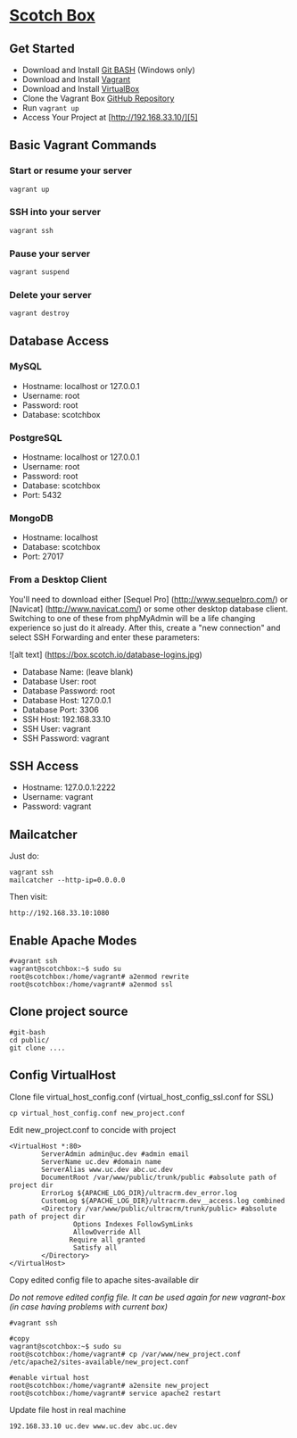 [Scotch Box][1]
==========

## Get Started

* Download and Install [Git BASH][2] (Windows only)
* Download and Install [Vagrant][3]
* Download and Install [VirtualBox][4]
* Clone the Vagrant Box [GitHub Repository](https://github.com/nxthuy/vagrant-box.git)
* Run ``` vagrant up ```
* Access Your Project at  [http://192.168.33.10/][5]

## Basic Vagrant Commands


### Start or resume your server
```bash
vagrant up
```

### SSH into your server
```bash
vagrant ssh
```

### Pause your server
```bash
vagrant suspend
```

### Delete your server
```bash
vagrant destroy
```


## Database Access

### MySQL 

- Hostname: localhost or 127.0.0.1
- Username: root
- Password: root
- Database: scotchbox

### PostgreSQL

- Hostname: localhost or 127.0.0.1
- Username: root
- Password: root
- Database: scotchbox
- Port: 5432


### MongoDB

- Hostname: localhost
- Database: scotchbox
- Port: 27017

### From a Desktop Client

You'll need to download either [Sequel Pro] (http://www.sequelpro.com/) or [Navicat] (http://www.navicat.com/) or some other desktop database client. Switching to one of these from phpMyAdmin will be a life changing experience so just do it already. After this, create a "new connection" and select SSH Forwarding and enter these parameters:

![alt text] (https://box.scotch.io/database-logins.jpg)


- Database Name:	(leave blank)
- Database User: root
- Database Password:	root
- Database Host: 127.0.0.1
- Database Port: 3306
- SSH Host: 192.168.33.10
- SSH User: vagrant
- SSH Password: vagrant

## SSH Access

- Hostname: 127.0.0.1:2222
- Username: vagrant
- Password: vagrant

## Mailcatcher

Just do:

```
vagrant ssh
mailcatcher --http-ip=0.0.0.0
```

Then visit:

```
http://192.168.33.10:1080
```

## Enable Apache Modes
```
#vagrant ssh
vagrant@scotchbox:~$ sudo su
root@scotchbox:/home/vagrant# a2enmod rewrite
root@scotchbox:/home/vagrant# a2enmod ssl
```

## Clone project source
```
#git-bash
cd public/
git clone ....
```

## Config VirtualHost
Clone file virtual_host_config.conf (virtual_host_config_ssl.conf for SSL)
```
cp virtual_host_config.conf new_project.conf
```
Edit new_project.conf to concide with project
```
<VirtualHost *:80>
        ServerAdmin admin@uc.dev #admin email
        ServerName uc.dev #domain name
        ServerAlias www.uc.dev abc.uc.dev
        DocumentRoot /var/www/public/trunk/public #absolute path of project dir
        ErrorLog ${APACHE_LOG_DIR}/ultracrm.dev_error.log
        CustomLog ${APACHE_LOG_DIR}/ultracrm.dev__access.log combined
        <Directory /var/www/public/ultracrm/trunk/public> #absolute path of project dir
                Options Indexes FollowSymLinks
                AllowOverride All
               Require all granted
                Satisfy all
        </Directory>
</VirtualHost>
```
Copy edited config file to apache sites-available dir

*Do not remove edited config file. It can be used again for new vagrant-box (in case having problems with current box)*
```
#vagrant ssh

#copy
vagrant@scotchbox:~$ sudo su
root@scotchbox:/home/vagrant# cp /var/www/new_project.conf /etc/apache2/sites-available/new_project.conf

#enable virtual host
root@scotchbox:/home/vagrant# a2ensite new_project
root@scotchbox:/home/vagrant# service apache2 restart
```

Update file host in real machine
```
192.168.33.10 uc.dev www.uc.dev abc.uc.dev
```



 [1]: https://box.scotch.io/
 [2]: https://git-scm.com/downloads
 [3]: https://www.vagrantup.com/downloads.html
 [4]: https://www.virtualbox.org/wiki/Downloads
 [5]: http://192.168.33.10/
